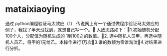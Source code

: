 # mataixiaoying
通过 python编程验证马太效应（1）
 传说网上有一个通过做程序验证马太效应的例子，我找了半天没找到，就想自己写一个。    大致思路如下：1.初始随机分配100个人，分配值为随机生成的 1到100之的数值。2. 选中随机人员甲，再选中随机人员乙，将甲的1元给乙。本操作进行1万次3.谁的数额为零谁淘汰4.对结果进行分析。
